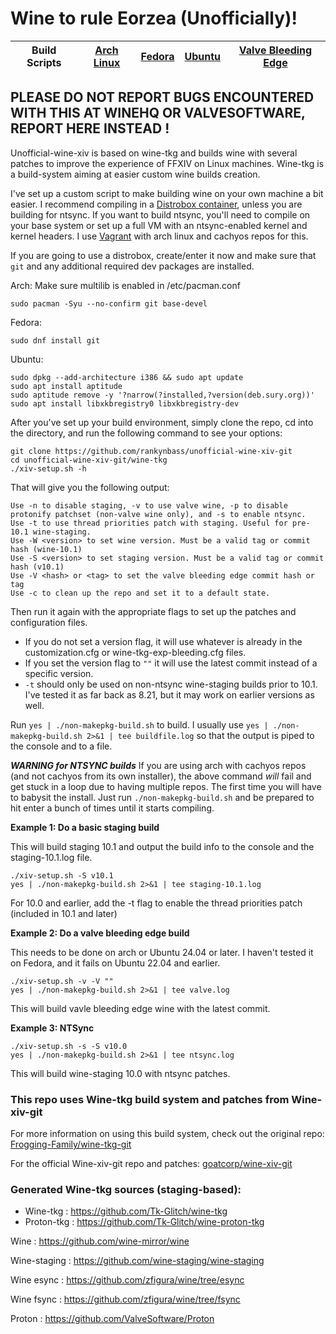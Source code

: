 # Wine to rule Eorzea (Unofficially)!

Build Scripts | [Arch Linux](https://github.com/rankynbass/unofficial-wine-xiv-git/actions/workflows/wine-arch.yml) | [Fedora](https://github.com/rankynbass/unofficial-wine-xiv-git/actions/workflows/wine-fedora.yml) | [Ubuntu](https://github.com/rankynbass/unofficial-wine-xiv-git/actions/workflows/wine-ubuntu.yml) | [Valve Bleeding Edge](https://github.com/rankynbass/unofficial-wine-xiv-git/actions/workflows/wine-valvexbe.yml) |
-------------|--------|--------|-------|-------|

## PLEASE DO NOT REPORT BUGS ENCOUNTERED WITH THIS AT WINEHQ OR VALVESOFTWARE, REPORT HERE INSTEAD !
Unofficial-wine-xiv is based on wine-tkg and builds wine with several patches to improve the experience of FFXIV on Linux machines. Wine-tkg is a build-system aiming at easier custom wine builds creation.

I've set up a custom script to make building wine on your own machine a bit easier. I recommend compiling in a [Distrobox container](https://distrobox.it/), unless you are building for ntsync. If you want to build ntsync, you'll need to compile on your base system or set up a full VM with an ntsync-enabled kernel and kernel headers. I use [Vagrant](https://www.vagrantup.com/) with arch linux and cachyos repos for this.

If you are going to use a distrobox, create/enter it now and make sure that `git` and any additional required dev packages are installed.

Arch: Make sure multilib is enabled in /etc/pacman.conf
```
sudo pacman -Syu --no-confirm git base-devel
```

Fedora:
```
sudo dnf install git
```

Ubuntu:
```
sudo dpkg --add-architecture i386 && sudo apt update
sudo apt install aptitude
sudo aptitude remove -y '?narrow(?installed,?version(deb.sury.org))'
sudo apt install libxkbregistry0 libxkbregistry-dev
```

After you've set up your build environment, simply clone the repo, cd into the directory, and run the following command to see your options:
```
git clone https://github.com/rankynbass/unofficial-wine-xiv-git
cd unofficial-wine-xiv-git/wine-tkg
./xiv-setup.sh -h
```

That will give you the following output:
```
Use -n to disable staging, -v to use valve wine, -p to disable protonify patchset (non-valve wine only), and -s to enable ntsync.
Use -t to use thread priorities patch with staging. Useful for pre-10.1 wine-staging.
Use -W <version> to set wine version. Must be a valid tag or commit hash (wine-10.1)
Use -S <version> to set staging version. Must be a valid tag or commit hash (v10.1)
Use -V <hash> or <tag> to set the valve bleeding edge commit hash or tag
Use -c to clean up the repo and set it to a default state.
```
Then run it again with the appropriate flags to set up the patches and configuration files. 
* If you do not set a version flag, it will use whatever is already in the customization.cfg or wine-tkg-exp-bleeding.cfg files.
* If you set the version flag to `""` it will use the latest commit instead of a specific version.
* `-t` should only be used on non-ntsync wine-staging builds prior to 10.1. I've tested it as far back as 8.21, but it may work on earlier versions as well. 

Run `yes | ./non-makepkg-build.sh` to build. I usually use `yes | ./non-makepkg-build.sh 2>&1 | tee buildfile.log` so that the output is piped to the console and to a file.

***WARNING for NTSYNC builds***
If you are using arch with cachyos repos (and not cachyos from its own installer), the above command *will* fail and get stuck in a loop due to having multiple repos. The first time you will have to
babysit the install. Just run `./non-makepkg-build.sh` and be prepared to hit enter a bunch of times until it starts compiling.

**Example 1: Do a basic staging build**

This will build staging 10.1 and output the build info to the console and the staging-10.1.log file.
```
./xiv-setup.sh -S v10.1
yes | ./non-makepkg-build.sh 2>&1 | tee staging-10.1.log
```
For 10.0 and earlier, add the -t flag to enable the thread priorities patch (included in 10.1 and later)

**Example 2: Do a valve bleeding edge build**

This needs to be done on arch or Ubuntu 24.04 or later. I haven't tested it on Fedora, and it fails on Ubuntu 22.04 and earlier.
```
./xiv-setup.sh -v -V ""
yes | ./non-makepkg-build.sh 2>&1 | tee valve.log
```
This will build vavle bleeding edge wine with the latest commit.

**Example 3: NTSync**
```
./xiv-setup.sh -s -S v10.0
yes | ./non-makepkg-build.sh 2>&1 | tee ntsync.log
```
This will build wine-staging 10.0 with ntsync patches.

### This repo uses Wine-tkg build system and patches from Wine-xiv-git
For more information on using this build system, check out the original repo: [Frogging-Family/wine-tkg-git](https://github.com/Frogging-Family/wine-tkg-git)

For the official Wine-xiv-git repo and patches: [goatcorp/wine-xiv-git](https://github.com/goatcorp/wine-xiv-git)

### Generated Wine-tkg sources (staging-based):
 - Wine-tkg : https://github.com/Tk-Glitch/wine-tkg
 - Proton-tkg : https://github.com/Tk-Glitch/wine-proton-tkg

Wine : https://github.com/wine-mirror/wine

Wine-staging : https://github.com/wine-staging/wine-staging

Wine esync : https://github.com/zfigura/wine/tree/esync

Wine fsync : https://github.com/zfigura/wine/tree/fsync

Proton : https://github.com/ValveSoftware/Proton
